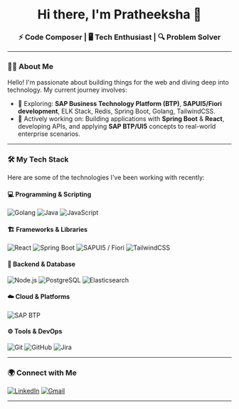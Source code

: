 <!-- Profile Header -->
<h1 align="center">Hi there, I'm Pratheeksha 👋</h1>
<h3 align="center">⚡ Code Composer | 🖥️ Tech Enthusiast | 🔍 Problem Solver </h3>

---

<!-- About Me -->
### 👩‍💻 About Me

Hello! I'm passionate about building things for the web and diving deep into technology. My current journey involves:

-   🌱 Exploring: **SAP Business Technology Platform (BTP)**, **SAPUI5/Fiori development**, ELK Stack, Redis, Spring Boot, Golang, TailwindCSS.
-   🎯 Actively working on: Building applications with **Spring Boot** & **React**, developing APIs, and applying **SAP BTP/UI5** concepts to real-world enterprise scenarios.

---

<!-- Skills Section -->
### 🛠 My Tech Stack

Here are some of the technologies I've been working with recently:

#### 💻 Programming & Scripting
![Golang](https://img.shields.io/badge/Golang-00ADD8?style=flat&logo=go&logoColor=white)
![Java](https://img.shields.io/badge/Java-ED8B00?style=flat&logo=openjdk&logoColor=white)
![JavaScript](https://img.shields.io/badge/JavaScript-F7DF1E?style=flat&logo=javascript&logoColor=black)

#### 🏗️ Frameworks & Libraries
![React](https://img.shields.io/badge/React-61DAFB?style=flat&logo=react&logoColor=black)
![Spring Boot](https://img.shields.io/badge/Spring%20Boot-6DB33F?style=flat&logo=spring-boot&logoColor=white)
![SAPUI5 / Fiori](https://img.shields.io/badge/SAPUI5%20%2F%20Fiori-F0AB00?style=flat&logo=sap&logoColor=white)
![TailwindCSS](https://img.shields.io/badge/TailwindCSS-38B2AC?style=flat&logo=tailwind-css&logoColor=white)

#### 📡 Backend & Database
![Node.js](https://img.shields.io/badge/Node.js-43853D?style=flat&logo=node.js&logoColor=white)
![PostgreSQL](https://img.shields.io/badge/PostgreSQL-336791?style=flat&logo=postgresql&logoColor=white)
![Elasticsearch](https://img.shields.io/badge/Elasticsearch-005571?style=flat&logo=elasticsearch&logoColor=white)

#### ☁️ Cloud & Platforms
![SAP BTP](https://img.shields.io/badge/SAP%20BTP-0092D5?style=flat&logo=sap&logoColor=white)

#### ⚙️ Tools & DevOps
![Git](https://img.shields.io/badge/Git-F05032?style=flat&logo=git&logoColor=white)
![GitHub](https://img.shields.io/badge/GitHub-181717?style=flat&logo=github&logoColor=white)
![Jira](https://img.shields.io/badge/Jira-0052CC?style=flat&logo=jira&logoColor=white)

---

<!-- Connect with Me -->
### 🌍 Connect with Me

[![LinkedIn](https://img.shields.io/badge/LinkedIn-0077B5?style=flat&logo=linkedin&logoColor=white)](https://www.linkedin.com/in/pratheeksha/)
[![Gmail](https://img.shields.io/badge/Gmail-D14836?style=flat&logo=gmail&logoColor=white)](mailto:pratheeksharaju2004@gmail.com)

---
